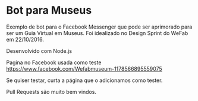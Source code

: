 # Bot para Museus
Exemplo de bot para o Facebook Messenger que pode ser aprimorado para ser um Guia Virtual em Museus.
Foi idealizado no Design Sprint do WeFab em 22/10/2016.

Desenvolvido com Node.js

Pagina no Facebook usada como teste https://www.facebook.com/Wefabmuseum-1178566895559075

Se quiser testar, curta a página que o adicionamos como tester.

Pull Requests são muito bem vindos.
